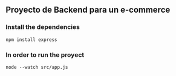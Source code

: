 ## Proyecto de Backend para un e-commerce

### Install the dependencies
```
npm install express
```

### In order to run the proyect

```
node --watch src/app.js
```